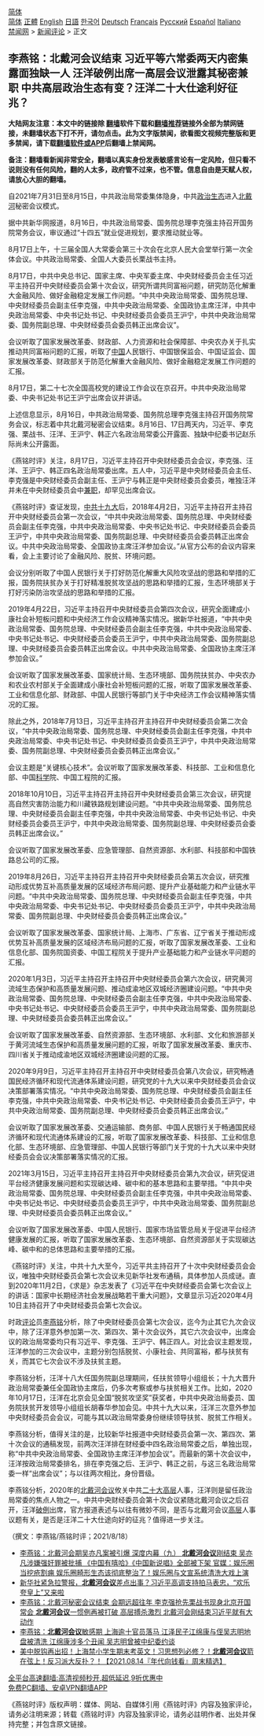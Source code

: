  <!-- 面包屑导航 --> <div class="breadcrumb"><!-- GTranslate: https://gtranslate.io/ -->  <div class="switcher notranslate">  <div class="selected">  <a href="#" onclick="return false;"> 简体</a>  </div>  <div class="option">  <a href="https://www.bannedbook.org" onclick="doGTranslate('zh-CN|zh-CN');jQuery('div.switcher div.selected a').html(jQuery(this).html());return false;" title="简体中文" class="nturl selected"> 简体</a>  <a href="https://www.bannedbook.org/zh-tw/" onclick="doGTranslate('zh-CN|zh-TW');jQuery('div.switcher div.selected a').html(jQuery(this).html());return false;" title="繁體中文" class="nturl"> 正體</a>  <a href="https://www.bannedbook.org/en/" onclick="doGTranslate('zh-CN|en');jQuery('div.switcher div.selected a').html(jQuery(this).html());return false;" title="English" class="nturl"> English</a>  <a href="https://www.bannedbook.org/ja/" onclick="doGTranslate('zh-CN|ja');jQuery('div.switcher div.selected a').html(jQuery(this).html());return false;" title="日本語" class="nturl"> 日語</a>  <a href="https://www.bannedbook.org/ko/" onclick="doGTranslate('zh-CN|ko');jQuery('div.switcher div.selected a').html(jQuery(this).html());return false;" title="한국어" class="nturl"> 한국어</a>  <a href="https://www.bannedbook.org/de/" onclick="doGTranslate('zh-CN|de');jQuery('div.switcher div.selected a').html(jQuery(this).html());return false;" title="Deutsch" class="nturl"> Deutsch</a>  <a href="https://www.bannedbook.org/fr/" onclick="doGTranslate('zh-CN|fr');jQuery('div.switcher div.selected a').html(jQuery(this).html());return false;" title="Français" class="nturl"> Français</a>  <a href="https://www.bannedbook.org/ru/" onclick="doGTranslate('zh-CN|ru');jQuery('div.switcher div.selected a').html(jQuery(this).html());return false;" title="Русский" class="nturl"> Русский</a>  <a href="https://www.bannedbook.org/es/" onclick="doGTranslate('zh-CN|es');jQuery('div.switcher div.selected a').html(jQuery(this).html());return false;" title="Español" class="nturl"> Español</a>  <a href="https://www.bannedbook.org/it/" onclick="doGTranslate('zh-CN|it');jQuery('div.switcher div.selected a').html(jQuery(this).html());return false;" title="Italiano" class="nturl"> Italiano</a>  </div>  </div>      <div class='breadcrumb-sub'><!-- Breadcrumb NavXT 6.3.0 --> <a href="https://www.bannedbook.org/" class="home">禁闻网</a> &gt; <a href="https://www.bannedbook.org/bnews/comments/" class="category">新闻评论</a> &gt; 正文</div></div><h2>李燕铭：北戴河会议结束 习近平等六常委两天内密集露面独缺一人 汪洋破例出席一高层会议泄露其秘密兼职 中共高层政治生态有变？汪洋二十大仕途利好征兆？</h2> <p class="notice"><b>大陆网友注意：本文中的链接除 <a href="https://github.com/bannedbook/fanqiang" >翻墙</a>软件下载和<a href="https://github.com/killgcd/justmysocks/blob/master/README.md">翻墙推荐</a>链接外全部为禁网链接，未翻墙状态下打不开，请勿点击。此为文字版禁闻，欲看图文视频完整版和更多禁闻，请下载<a href="https://github.com/bannedbook/fanqiang">翻墙软件或APP</a>后翻墙上禁闻网。</p><p>备注：翻墙看新闻非常安全，翻墙以真实身份发表敏感言论有一定风险，但只看不说则没有任何风险，翻的人太多，政府管不过来，也不管。信息自由是天赋人权，请放心大胆的翻墙。</b></p>  <div class="entry"> <p></p> <p>自2021年7月31日至8月15日&#65292;中共政治局常委集体隐身&#65292;中共<a href="https://www.bannedbook.org/bnews/tag/%E6%94%BF%E6%B2%BB%E7%94%9F%E6%80%81/" class="st_tag internal_tag" rel="tag" title="标签 政治生态 下的日志">政治生态</a>进入<a href="https://www.bannedbook.org/bnews/tag/%E5%8C%97%E6%88%B4%E6%B2%B3/" class="st_tag internal_tag" rel="tag" title="标签 北戴河 下的日志">北戴河</a>秘密会议模式&#12290;</p> <p>   据中共新华网报道&#65292;8月16日&#65292;中共政治局常委&#12289;国务院总理李克强主持召开国务院常务会议&#65292;审议通过&#8220;十四五&#8221;就业促进规划&#65292;要求推动就业等&#12290;</p> <p>8月17日上午&#65292;十三届全国人大常委会第三十次会在北京人民大会堂举行第一次全体会议&#12290;中共政治局常委&#12289;全国人大委员长栗战书主持&#12290;</p> <p>8月17日&#65292;中共中央总书记&#12289;国家主席&#12289;中央军委主席&#12289;中央财经委员会主任习近平主持召开中央财经委员会第十次会议&#65292;研究所谓共同富裕问题&#65292;研究防范化解重大金融风险&#12289;做好金融稳定发展工作问题&#12290;&#8220;中共中央政治局常委&#12289;国务院总理&#12289;中央财经委员会副主任李克强&#65292;中共中央政治局常委&#12289;全国政协主席汪洋&#65292;中共中央政治局常委&#12289;中央书记处书记&#12289;中央财经委员会委员王沪宁&#65292;中共中央政治局常委&#12289;国务院副总理&#12289;中央财经委员会委员韩正出席会议&#8221;&#12290;</p> <p>会议听取了国家发展改革委&#12289;财政部&#12289;人力资源和社会保障部&#12289;中央农办关于扎实推动共同富裕问题的汇报&#65292;听取了<span class='wp_keywordlink_affiliate'><a href="https://www.bannedbook.org/" title="中国" target="_blank">中国</a></span>人民银行&#12289;中国银保监会&#12289;中国证监会&#12289;国家发展改革委&#12289;财政部关于防范化解重大金融风险&#12289;做好金融稳定发展工作问题的汇报&#12290;</p> <p>8月17日&#65292;第二十七次全国高校党的建设工作会议在京召开&#12290;中共中央政治局常委&#12289;中央书记处书记王沪宁出席会议并讲话&#12290;</p> <p>上述信息显示&#65292;8月16日&#65292;中共政治局常委&#12289;国务院总理李克强主持召开国务院常务会议&#65292;标志着中共北戴河秘密会议结束&#12290;8月16日&#12289;17日两天内&#65292;习近平&#12289;李克强&#12289;栗战书&#12289;汪洋&#12289;王沪宁&#12289;韩正六名政治局常委公开露面&#12289;独缺中纪委书记赵乐际尚未公开露面&#12290;</p>  <p>   &#12298;燕铭时评&#12299;关注&#65292;8月17日&#65292;习近平主持召开中央财经委员会会议&#65292;李克强&#12289;汪洋&#12289;王沪宁&#12289;韩正四名政治局常委出席&#12290;五人中&#65292;习近平是中央财经委员会主任&#12289;李克强是中央财经委员会副主任&#12289;王沪宁与韩正是中央财经委员会委员&#65292;唯独汪洋并未在中央财经委员会中<a href="https://www.bannedbook.org/bnews/tag/%E5%85%BC%E8%81%8C/" class="st_tag internal_tag" rel="tag" title="标签 兼职 下的日志">兼职</a>&#65292;却罕见出席会议&#12290;</p> <p>&#12298;燕铭时评&#12299;查证发现&#65292;<a href="https://www.bannedbook.org/bnews/tag/%e4%b8%ad%e5%85%b1%e5%8d%81%e4%b9%9d%e5%a4%a7/" class="st_tag internal_tag" rel="tag" title="标签 中共十九大 下的日志">中共十九大</a>后&#65292;2018年4月2日&#65292;习近平主持召开主持召开中央财经委员会第一次会议&#65292;&#8220;中共中央政治局常委&#12289;国务院总理&#12289;中央财经委员会副主任李克强&#65292;中共中央政治局常委&#12289;中央书记处书记&#12289;中央财经委员会委员王沪宁&#65292;中共中央政治局常委&#12289;国务院副总理&#12289;中央财经委员会委员韩正出席会议&#12290;中共中央政治局常委&#12289;全国政协主席汪洋参加会议&#12290;&#8221;从官方公布的会议内容来看&#65292;会上主要讨论了金融风险&#12289;脱贫&#12289;环境问题&#12290;</p> <p>会议分别听取了中国人民银行关于打好防范化解重大风险攻坚战的思路和举措的汇报&#65292;国务院扶贫办关于打好精准脱贫攻坚战的思路和举措的汇报&#65292;生态环境部关于打好污染防治攻坚战的思路和举措的汇报&#12290;</p> <p>2019年4月22日&#65292;习近平主持召开中央财经委员会第四次会议&#65292;研究全面建成小康社会补短板问题和中央经济工作会议精神落实情况&#12290;据新华社报道&#65292;&#8220;中共中央政治局常委&#12289;国务院总理&#12289;中央财经委员会副主任李克强&#65292;中共中央政治局常委&#12289;中央书记处书记&#12289;中央财经委员会委员王沪宁&#65292;中共中央政治局常委&#12289;国务院副总理&#12289;中央财经委员会委员韩正出席会议&#12290;中共中央政治局常委&#12289;全国政协主席汪洋参加会议&#12290;&#8221; </p> <p>会议听取了国家发展改革委&#12289;国家统计局&#12289;生态环境部&#12289;国务院扶贫办&#12289;中央农办和农业农村部关于全面建成小康社会补短板问题的汇报&#65292;听取了国家发展改革委&#12289;工业和信息化部&#12289;财政部&#12289;中国人民银行等部门关于中央经济工作会议精神落实情况的汇报&#12290;</p> <p>   除此之外&#65292;2018年7月13日&#65292;习近平主持召开主持召开中央财经委员会第二次会议&#65292;&#8220;中共中央政治局常委&#12289;国务院总理&#12289;中央财经委员会副主任李克强&#65292;中共中央政治局常委&#12289;中央书记处书记&#12289;中央财经委员会委员王沪宁&#65292;中共中央政治局常委&#12289;国务院副总理&#12289;中央财经委员会委员韩正出席会议&#12290;&#8221;</p> <p>会议主题是&#8220;关键核心技术&#8221;&#12290;会议听取了国家发展改革委&#12289;科技部&#12289;工业和信息化部&#12289;中国<span class='wp_keywordlink'><a href="https://www.bannedbook.org/forum11/topic309.html" title="禁片：“科学”的棍子" target="_blank">科学</a></span>院&#12289;中国工程院的汇报&#12290;</p> <p>2018年10月10日&#65292;习近平主持召开主持召开中央财经委员会第三次会议&#65292;研究提高自然灾害防治能力和川藏铁路规划建设问题&#12290;&#8220;中共中央政治局常委&#12289;国务院总理&#12289;中央财经委员会副主任李克强&#65292;中共中央政治局常委&#12289;中央书记处书记&#12289;中央财经委员会委员王沪宁&#65292;中共中央政治局常委&#12289;国务院副总理&#12289;中央财经委员会委员韩正出席会议&#12290;&#8221;</p>  <p>会议听取了国家发展改革委&#12289;应急管理部&#12289;自然资源部&#12289;水利部&#12289;科技部和中国铁路总公司的汇报&#12290;</p> <p>2019年8月26日&#65292;习近平主持召开主持召开中央财经委员会第五次会议&#65292;研究推动形成优势互补高质量发展的区域经济布局问题&#12289;提升产业基础能力和产业链水平问题&#12290;&#8220;中共中央政治局常委&#12289;国务院总理&#12289;中央财经委员会副主任李克强&#65292;中共中央政治局常委&#12289;中央书记处书记&#12289;中央财经委员会委员王沪宁&#65292;中共中央政治局常委&#12289;国务院副总理&#12289;中央财经委员会委员韩正出席会议&#12290;&#8221;</p> <p>会议听取了国家发展改革委&#12289;国家统计局&#12289;上海市&#12289;广东省&#12289;辽宁省关于推动形成优势互补高质量发展的区域经济布局问题的汇报&#65292;听取了国家发展改革委&#12289;工业和信息化部&#12289;国务院国资委&#12289;中国工程院关于提升产业基础能力和产业链水平问题的汇报&#12290;</p> <p>   2020年1月3日&#65292;习近平主持召开主持召开中央财经委员会第六次会议&#65292;研究黄河流域生态保护和高质量发展问题&#12289;推动成渝地区双城经济圈建设问题&#12290;&#8220;中共中央政治局常委&#12289;国务院总理&#12289;中央财经委员会副主任李克强&#65292;中共中央政治局常委&#12289;中央书记处书记&#12289;中央财经委员会委员王沪宁&#65292;中共中央政治局常委&#12289;国务院副总理&#12289;中央财经委员会委员韩正出席会议&#12290;&#8221;</p> <p>会议听取了国家发展改革委&#12289;自然资源部&#12289;生态环境部&#12289;水利部&#12289;文化和旅游部关于黄河流域生态保护和高质量发展问题的汇报&#65292;听取了国家发展改革委&#12289;重庆市&#12289;四川省关于推动成渝地区双城经济圈建设问题的汇报&#12290;</p> <p>2020年9月9日&#65292;习近平主持召开主持召开中央财经委员会第八次会议&#65292;研究畅通国民经济循环和现代流通体系建设问题&#65292;研究党的十九大以来中央财经委员会会议决策部署落实情况&#12290;&#8220;中共中央政治局常委&#12289;国务院总理&#12289;中央财经委员会副主任李克强&#65292;中共中央政治局常委&#12289;中央书记处书记&#12289;中央财经委员会委员王沪宁&#65292;中共中央政治局常委&#12289;国务院副总理&#12289;中央财经委员会委员韩正出席会议&#12290;&#8221;</p> <p>会议听取了国家发展改革委&#12289;交通运输部&#12289;商务部&#12289;中国人民银行关于畅通国民经济循环和现代流通体系建设的汇报&#65292;听取了国家发展改革委&#12289;科技部&#12289;工业和信息化部&#12289;生态环境部&#12289;应急管理部&#12289;中国人民银行等部门关于党的十九大以来中央财经委员会会议决策部署落实情况的汇报&#12290;</p> <p>   2021年3月15日&#65292;习近平主持召开主持召开中央财经委员会第九次会议&#65292;研究促进平台经济健康发展问题和实现碳达峰&#12289;碳中和的基本思路和主要举措&#12290;&#8220;中共中央政治局常委&#12289;国务院总理&#12289;中央财经委员会副主任李克强&#65292;中共中央政治局常委&#12289;中央书记处书记&#12289;中央财经委员会委员王沪宁&#65292;中共中央政治局常委&#12289;国务院副总理&#12289;中央财经委员会委员韩正出席会议&#12290;&#8221;</p>  <p>会议听取了国家发展改革委&#12289;中国人民银行&#12289;国家市场监管总局关于促进平台经济健康发展的汇报&#65292;听取了国家发展改革委&#12289;生态环境部&#12289;自然资源部关于实现碳达峰&#12289;碳中和的总体思路和主要举措的汇报&#12290;</p> <p>&#12298;燕铭时评&#12299;关注&#65292;中共十九大至今&#65292;习近平共主持召开了十次中央财经委员会会议&#65292;唯独中央财经委员会第七次会议未见新华社发布通稿&#65292;具体参加人员成谜&#12290;直到2020年11月2日&#65292;&#12298;求是&#12299;杂志发表了&#12298;习近平在中央财经委员会第七次会议上的讲话&#65306;国家中长期经济社会发展战略若干重大问题&#12299;&#65292;文章显示习近2020年4月10日主持召开了中央财经委员会第七次会议&#12290;</p> <p>时政<span class='wp_keywordlink_affiliate'><a href="https://www.bannedbook.org/bnews/comments/" title="新闻评论" target="_blank">评论</a></span>员<a href="https://www.bannedbook.org/bnews/tag/%e6%9d%8e%e7%87%95%e9%93%ad/" class="st_tag internal_tag" rel="tag" title="标签 李燕铭 下的日志">李燕铭</a>分析&#65292;除了中央财经委员会第七次会议&#65292;迄今为止其它九次会议中&#65292;除了汪洋意外参加第一次&#12289;第四次&#12289;第十次会议外&#65292;其它六次会议中&#65292;出席会议的政治局常委均只有习近平&#12289;李克强&#12289;王沪宁&#12289;韩正四人&#12290;对比会议主题发现&#65292;汪洋参加的三次会议中&#65292;主题分别包括脱贫&#12289;小康社会&#12289;共同富裕&#65292;都与扶贫有关&#65292;而其它七次会议不涉及扶贫主题&#12290;</p> <p>李燕铭分析&#65292;汪洋十八大任国务院副总理期间&#65292;任扶贫领导小组组长&#65307;十九大晋升政治局常委兼任全国政协主席后&#65292;仍多次考察或参与扶贫相关工作&#12290;比如&#65292;2020年10月17日&#65292;汪洋在北京会见全国&#8220;脱贫攻坚奖&#8221;获奖者&#65292;中共中央政治局委员&#12289;国务院扶贫开发领导小组组长胡春华参加会见&#12290;中共十九大以来&#65292;汪洋三次意外参加中央财经委员会会议&#65292;可能与其以政治局常委身份继续领导扶贫&#12289;脱贫工作相关&#12290;</p> <p>   李燕铭分析&#65292;值得关注的是&#65292;比较新华社报道中央财经委员会第一次&#12289;第四次&#12289;第十次会议的通稿发现&#65292;前两次汪洋排在财经委中四名政治局常委之后&#65292;单独出现&#65292;称&#8220;中共中央政治局常委&#12289;全国政协主席汪洋参加会议&#8221;&#12290;而最新的第十次会议中&#65292;汪洋按政治局常委排名&#65292;排在李克强之后&#12289;王沪宁&#12289;韩正之前&#65292;与这三名政治局常委一样&#8220;出席会议&#8221;&#65307;与以往两次相比&#65292;身份晋级&#12290;</p> <p>李燕铭分析&#65292;2020年的<a href="https://www.bannedbook.org/bnews/tag/%e5%8c%97%e6%88%b4%e6%b2%b3%e4%bc%9a%e8%ae%ae/" class="st_tag internal_tag" rel="tag" title="标签 北戴河会议 下的日志">北戴河会议</a>攸关中共<a href="https://www.bannedbook.org/bnews/tag/%E4%BA%8C%E5%8D%81%E5%A4%A7/" class="st_tag internal_tag" rel="tag" title="标签 二十大 下的日志">二十大</a><span class='wp_keywordlink_affiliate'><a href="https://www.bannedbook.org/bnews/ccpdope/" title="中共高层内幕" target="_blank">高层</a></span>人事&#65292;汪洋则是留任政治局常委的焦点人物之一&#12290;中共中央财经委员会第十次会议紧随北戴河会议之后召开&#65292;汪洋<a href="https://www.bannedbook.org/bnews/tag/%E7%A0%B4%E4%BE%8B/" class="st_tag internal_tag" rel="tag" title="标签 破例 下的日志">破例</a>出席&#65292;官方报道表述与以往有微妙不同&#65292;是否与北戴河会议<a href="https://www.bannedbook.org/bnews/tag/%E9%AB%98%E5%B1%82/" class="st_tag internal_tag" rel="tag" title="标签 高层 下的日志">高层</a>人事议题有关&#65292;是否是汪洋二十大仕途向好的征兆&#65311;值得进一步关注&#12290;</p> <p>&#65288;撰文&#65306;李燕铭/燕铭时评&#65307;2021/8/18&#65289;</p> <ul class='op-related-articles' title='相关阅读'> <li><a href='https://www.bannedbook.org/bnews/comments/20210817/1607917.html' target='_blank'>李燕铭：北戴河会期吴亦凡案被引爆 深度内幕（九） <b>北戴河会议</b>刚结束 吴亦凡涉嫌强奸罪被批捕 《中国有嘻哈》《中国新说唱》全部被下架 官媒：娱乐圈当挖疮割痈 娱乐圈畸形生态该彻底整治了！娱乐圈与文宣系统清洗大戏上演</a></li> <li><a href='https://www.bannedbook.org/bnews/bannedvideo/20210817/1607782.html' target='_blank'>新华社紧急拉警报，<b>北戴河会议</b>差点出事？习近平高调支持拍马表忠，“欢乐夸皇上”又来啦</a></li> <li><a href='https://www.bannedbook.org/bnews/comments/20210817/1607517.html' target='_blank'>李燕铭：北戴河秘密会议结束 会期远超往年 李克强抢先栗战书现身北京开国常会 <b>北戴河会议</b>一惯例再被打破 高层搏杀激烈 北戴河会刚结束习近平就有大动作</a></li> <li><a href='https://www.bannedbook.org/bnews/comments/20210814/1606302.html' target='_blank'>李燕铭：<b>北戴河会议</b>敏感期 上海逾十官员落马 江泽民子江绵康与侄吴志明地盘被清洗 江绵康涉多个丑闻 吴志明曾被中纪委约谈</a></li> <li><a href='https://www.bannedbook.org/bnews/taiwannews/20210814/1606288.html' target='_blank'>美中脱钩再出招！上海禁小学生期末考英文！习思想列必修？！<b>北戴河会议</b>箭在弦上！反习派大反扑？！【2021.08.14『年代向钱看』周末精选】</a></li> </ul> <p class="texttj"> <a href="https://github.com/bannedbook/fanqiang/wiki/V2ray%E6%9C%BA%E5%9C%BA" target="_blank">全平台高速翻墙:高清视频秒开,超低延迟,9折优惠中</a><br/> <a href="https://github.com/bannedbook/fanqiang/wiki/%E7%A6%81%E9%97%BB%E7%BD%91%E5%AE%89%E5%8D%93%E7%BF%BB%E5%A2%99%E6%96%B0%E9%97%BBAPP" target="_blank">免费PC翻墙、安卓VPN翻墙APP</a></p> <p>&#12298;燕铭时评&#12299;版权声明&#65306;媒体&#12289;网站&#12289;自媒体引用&#12298;燕铭时评&#12299;内容及独家评论&#65292;请务必注明来源&#65307;转载&#12298;燕铭时评&#12299;内容及独家评论&#65292;请务必註明作者&#12289;出处并保持完整&#65307;并包含原文链接&#12290;  </p><a name='sharetosocial'></a>  <div style="margin-bottom:5px;padding-bottom:5px;clear:both"> <div id="archive-pix-1" class="banner-ads"> <!-- AuctionX Display platform tag START --> <div id="26318x728x90x621x_ADSLOT2" clicktrack="%%CLICK_URL_ESC%%"></div> <!-- AuctionX Display platform tag END --> </div> <div id="archive-pix-2" class="banner-ads"> <!-- AuctionX Display platform tag START --> <div id="26315x300x250x621x_ADSLOT2" clicktrack="%%CLICK_URL_ESC%%"></div> <!-- AuctionX Display platform tag END --> </div> </div>  <div id="archive-pix-1" class="banner-ads"> <!-- AuctionX Display platform tag START --> <div id="26318x728x90x621x_ADSLOT3" clicktrack="%%CLICK_URL_ESC%%"></div> <!-- AuctionX Display platform tag END --> </div> </div><!--END ENTRY--> 